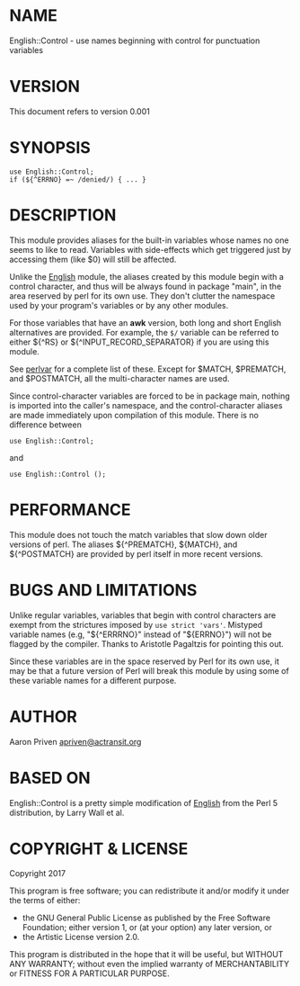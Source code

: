 # NAME

English::Control - use names beginning with control for punctuation variables

# VERSION

This document refers to version 0.001

# SYNOPSIS

    use English::Control;
    if (${^ERRNO} =~ /denied/) { ... }

# DESCRIPTION

This module provides aliases for the built-in variables whose names no one
seems to like to read. Variables with side-effects which get triggered just by
accessing them (like $0) will still be affected.

Unlike the [English](https://metacpan.org/pod/English) module, the aliases created by this module begin
with a control character, and thus will be always found in package "main", in
the area reserved by perl for its own use. They don't clutter the namespace
used by your program's variables or by any other modules.

For those variables that have an **awk** version, both long and short English
alternatives are provided. For example,  the `$/` variable can be referred to
either ${^RS} or  ${^INPUT\_RECORD\_SEPARATOR} if you are using this module.

See [perlvar](https://metacpan.org/pod/perlvar) for a complete list of these. Except for $MATCH, $PREMATCH, and
$POSTMATCH, all the multi-character names are used.

Since control-character variables are forced to be in package main, nothing is
imported into the caller's namespace, and the control-character aliases are
made immediately upon compilation of this module. There is no difference
between

    use English::Control;

and

    use English::Control ();

# PERFORMANCE

This module does not touch the match variables that slow down older versions of
perl. The aliases ${^PREMATCH}, ${MATCH}, and ${^POSTMATCH}  are provided by
perl itself in more recent versions.

# BUGS AND LIMITATIONS

Unlike regular variables, variables that begin with control characters are
exempt from the strictures imposed by `use strict 'vars'`. Mistyped variable
names (e.g, "${^ERRRNO}" instead of "${ERRNO}") will not be flagged by the
compiler. Thanks to Aristotle Pagaltzis for pointing this out.

Since these variables are in the space reserved by Perl for its own use,  it
may be that a future version of Perl will break this module by using some of
these variable names for a different purpose.

# AUTHOR

Aaron Priven <apriven@actransit.org>

# BASED ON

English::Control is a pretty simple modification of [English](https://metacpan.org/pod/English) from
the Perl 5 distribution, by Larry Wall et al.

# COPYRIGHT & LICENSE

Copyright 2017

This program is free software; you can redistribute it and/or modify it under
the terms of either:

- the GNU General Public License as published by the Free Software Foundation;
either version 1, or (at your option) any later version, or
- the Artistic License version 2.0.

This program is distributed in the hope that it will be useful, but WITHOUT ANY
WARRANTY; without even the implied warranty of MERCHANTABILITY or FITNESS FOR A
PARTICULAR PURPOSE.
